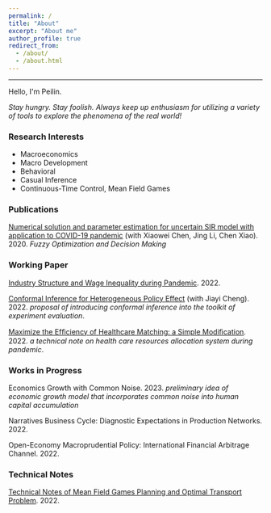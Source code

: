 ```yaml
---
permalink: /
title: "About"
excerpt: "About me"
author_profile: true
redirect_from: 
  - /about/
  - /about.html
---
```

------

Hello, I'm Peilin. 

_Stay hungry. Stay foolish. Always keep up enthusiasm for utilizing a variety of tools to explore the phenomena of the real world!_

### Research Interests
- Macroeconomics
- Macro Development
- Behavioral
- Casual Inference
- Continuous-Time Control, Mean Field Games


### Publications

[Numerical solution and parameter estimation for uncertain SIR model with application to COVID-19 pandemic](https://tteclinc.github.io/peilinyang//files/UncertaintySIR.pdf) (with Xiaowei Chen, Jing Li, Chen Xiao). 2020. *Fuzzy Optimization and Decision Making*

### Working Paper

[Industry Structure and Wage Inequality during Pandemic](https://tteclinc.github.io/peilinyang//files/Inequality.pdf). 2022.

[Conformal Inference for Heterogeneous Policy Effect](https://tteclinc.github.io/peilinyang//files/RP_conformal.pdf) (with Jiayi Cheng). 2022. _proposal of introducing conformal inference into the toolkit of experiment evaluation_.

[Maximize the Efﬁciency of Healthcare Matching: a Simple Modiﬁcation](https://tteclinc.github.io/peilinyang//files/Healthcare_matching.pdf). 2022. _a technical note on health care resources allocation system during pandemic_.

### Works in Progress

Economics Growth with Common Noise. 2023. _preliminary idea of economic growth model that incorporates common noise into human capital accumulation_

Narratives Business Cycle: Diagnostic Expectations in Production Networks. 2022.

Open-Economy Macroprudential Policy: International Financial Arbitrage Channel. 2022.

### Technical Notes

[Technical Notes of Mean Field Games Planning and Optimal Transport Problem](https://tteclinc.github.io/peilinyang//files/MFGOT.pdf). 2022.
